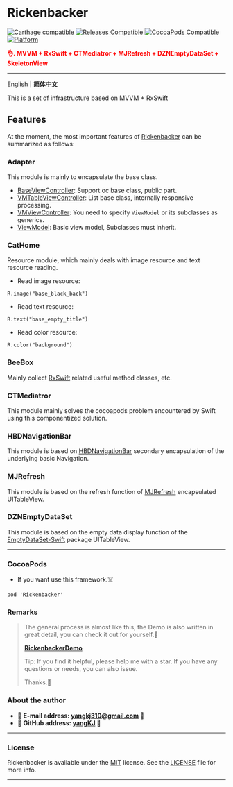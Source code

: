 # Rickenbacker

[![Carthage compatible](https://img.shields.io/badge/Carthage-compatible-brightgreen.svg?style=flat&colorA=28a745&&colorB=4E4E4E)](https://github.com/yangKJ/Rickenbacker)
[![Releases Compatible](https://img.shields.io/github/release/yangKJ/Rickenbacker.svg?style=flat&label=Releases&colorA=28a745&&colorB=4E4E4E)](https://github.com/yangKJ/Rickenbacker/releases)
[![CocoaPods Compatible](https://img.shields.io/cocoapods/v/Rickenbacker.svg?style=flat&label=CocoaPods&colorA=28a745&&colorB=4E4E4E)](https://cocoapods.org/pods/Rickenbacker)
[![Platform](https://img.shields.io/badge/Platforms-iOS%20%7C%20macOS%20%7C%20watchOS-4E4E4E.svg?colorA=28a745)](#installation)

<font color=red>**👌. MVVM + RxSwift + CTMediatror + MJRefresh + DZNEmptyDataSet + SkeletonView**</font>

-------

English | [**简体中文**](README_CN.md)

This is a set of infrastructure based on MVVM + RxSwift

## Features
At the moment, the most important features of [Rickenbacker](https://github.com/yangKJ/Rickenbacker) can be summarized as follows:

### Adapter
This module is mainly to encapsulate the base class.

- [BaseViewController](https://github.com/yangKJ/Rickenbacker/blob/master/Sources/Adapter/Controller/BaseViewController.swift): Support oc base class, public part.
- [VMTableViewController](https://github.com/yangKJ/Rickenbacker/blob/master/Sources/Adapter/Controller/VMTableViewController.swift): List base class, internally responsive processing.
- [VMViewController](https://github.com/yangKJ/Rickenbacker/blob/master/Sources/Adapter/Controller/VMViewController.swift): You need to specify `ViewModel` or its subclasses as generics.
- [ViewModel](https://github.com/yangKJ/Rickenbacker/blob/master/Sources/Adapter/ViewModel/ViewModel.swift): Basic view model, Subclasses must inherit.

### CatHome
Resource module, which mainly deals with image resource and text resource reading.

- Read image resource: 

```
R.image("base_black_back")
```

- Read text resource: 

```
R.text("base_empty_title")
```

- Read color resource:

```
R.color("background")
```

### BeeBox
Mainly collect [RxSwift](https://github.com/ReactiveX/RxSwift) related useful method classes, etc.

### CTMediatror
This module mainly solves the cocoapods problem encountered by Swift using this componentized solution.

### HBDNavigationBar
This module is based on [HBDNavigationBar](https://github.com/listenzz/HBDNavigationBar) secondary encapsulation of the underlying basic Navigation.

### MJRefresh
This module is based on the refresh function of [MJRefresh](https://github.com/CoderMJLee/MJRefresh) encapsulated UITableView.

### DZNEmptyDataSet
This module is based on the empty data display function of the [EmptyDataSet-Swift](https://github.com/Xiaoye220/EmptyDataSet-Swift) package UITableView.

----

### CocoaPods
- If you want use this framework.☠️

```
pod 'Rickenbacker'
```

### Remarks

> The general process is almost like this, the Demo is also written in great detail, you can check it out for yourself.🎷
>
> [**RickenbackerDemo**](https://github.com/yangKJ/Rickenbacker)
>
> Tip: If you find it helpful, please help me with a star. If you have any questions or needs, you can also issue.
>
> Thanks.🎇

### About the author
- 🎷 **E-mail address: [yangkj310@gmail.com](yangkj310@gmail.com) 🎷**
- 🎸 **GitHub address: [yangKJ](https://github.com/yangKJ) 🎸**

-----

### License
Rickenbacker is available under the [MIT](LICENSE) license. See the [LICENSE](LICENSE) file for more info.

-----
